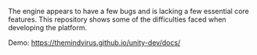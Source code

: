 The engine appears to have a few bugs and is lacking a few essential core features.
This repository shows some of the difficulties faced when developing the platform.

Demo: https://themindvirus.github.io/unity-dev/docs/
